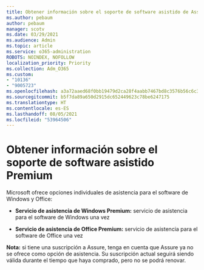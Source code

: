 ```yaml
---
title: Obtener información sobre el soporte de software asistido de Assure y Premium
ms.author: pebaum
author: pebaum
manager: scotv
ms.date: 03/29/2021
ms.audience: Admin
ms.topic: article
ms.service: o365-administration
ROBOTS: NOINDEX, NOFOLLOW
localization_priority: Priority
ms.collection: Adm_O365
ms.custom:
- "10136"
- "9005723"
ms.openlocfilehash: a3a72aaed68f0bb19479d2ca28f4aabb7467bd8c3576b56c6c3a51acf62159b4
ms.sourcegitcommit: b5f7da89a650d2915dc652449623c78be6247175
ms.translationtype: HT
ms.contentlocale: es-ES
ms.lasthandoff: 08/05/2021
ms.locfileid: "53964506"
---
```

# <a name="get-info-about-premium-assisted-software-support"></a>Obtener información sobre el soporte de software asistido Premium

Microsoft ofrece opciones individuales de asistencia para el software de Windows y Office:

- **Servicio de asistencia de Windows Premium:** servicio de asistencia para el software de Windows una vez

- **Servicio de asistencia de Office Premium:** servicio de asistencia para el software de Office una vez

**Nota:** si tiene una suscripción a Assure, tenga en cuenta que Assure ya no se ofrece como opción de asistencia. Su suscripción actual seguirá siendo válida durante el tiempo que haya comprado, pero no se podrá renovar.

